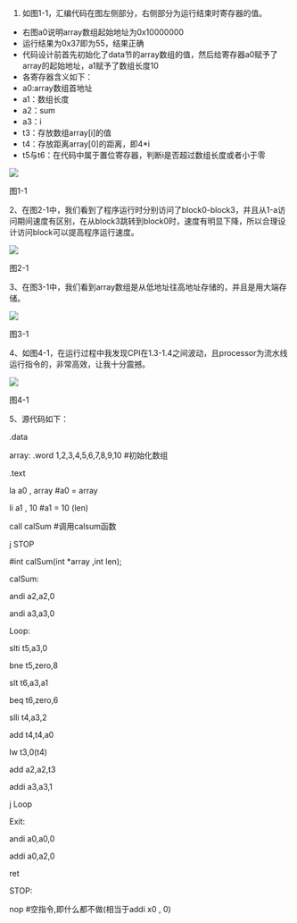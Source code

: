 1.  如图1-1，汇编代码在图左侧部分，右侧部分为运行结束时寄存器的值。
-   右图a0说明array数组起始地址为0x10000000
-   运行结果为0x37即为55，结果正确
-   代码设计前首先初始化了data节的array数组的值，然后给寄存器a0赋予了array的起始地址，a1赋予了数组长度10
-   各寄存器含义如下：
-   a0:array数组首地址
-   a1：数组长度
-   a2：sum
-   a3：i
-   t3：存放数组array[i]的值
-   t4：存放距离array[0]的距离，即4\*i
-   t5与t6：在代码中属于置位寄存器，判断i是否超过数组长度或者小于零

![](https://img2023.cnblogs.com/blog/3334628/202311/3334628-20231130012823278-581435417.png)

图1-1

2、在图2-1中，我们看到了程序运行时分别访问了block0-block3，并且从1-a访问期间速度有区别，在从block3跳转到block0时，速度有明显下降，所以合理设计访问block可以提高程序运行速度。

![](https://img2023.cnblogs.com/blog/3334628/202311/3334628-20231130012824968-654201655.png)

图2-1

3、在图3-1中，我们看到array数组是从低地址往高地址存储的，并且是用大端存储。

![](https://img2023.cnblogs.com/blog/3334628/202311/3334628-20231130012825899-502385056.png)

图3-1

4、如图4-1，在运行过程中我发现CPI在1.3-1.4之间波动，且processor为流水线运行指令的，非常高效，让我十分震撼。

![](https://img2023.cnblogs.com/blog/3334628/202311/3334628-20231130012832020-1978725920.png)

图4-1

5、源代码如下：

.data

array: .word 1,2,3,4,5,6,7,8,9,10 \#初始化数组

.text

la a0 , array \#a0 = array

li a1 , 10 \#a1 = 10 (len)

call calSum \#调用calsum函数

j STOP

\#int calSum(int \*array ,int len);

calSum:

andi a2,a2,0

andi a3,a3,0

Loop:

slti t5,a3,0

bne t5,zero,8

slt t6,a3,a1

beq t6,zero,6

slli t4,a3,2

add t4,t4,a0

lw t3,0(t4)

add a2,a2,t3

addi a3,a3,1

j Loop

Exit:

andi a0,a0,0

addi a0,a2,0

ret

STOP:

nop \#空指令,即什么都不做(相当于addi x0 , 0)
